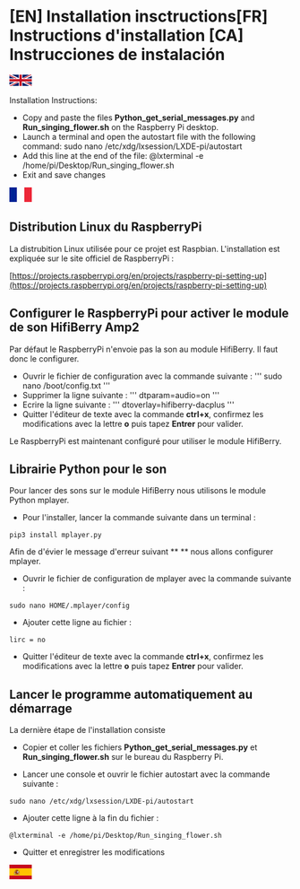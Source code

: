 # [EN] Installation insctructions[FR] Instructions d'installation [CA] Instrucciones de instalación

![Alt text](Ressources/EN.png?raw=true "EN")

Installation Instructions:

- Copy and paste the files **Python_get_serial_messages.py** and **Run_singing_flower.sh** on the Raspberry Pi desktop.
- Launch a terminal and open the autostart file with the following command:
   sudo nano /etc/xdg/lxsession/LXDE-pi/autostart
- Add this line at the end of the file:
   @lxterminal -e /home/pi/Desktop/Run_singing_flower.sh
- Exit and save changes



![Alt text](Ressources/FR.png?raw=true "FR")

## Distribution Linux du RaspberryPi

La distrubition Linux utilisée pour ce projet est Raspbian. L'installation est expliquée sur le site officiel de RaspberryPi :

[https://projects.raspberrypi.org/en/projects/raspberry-pi-setting-up](https://projects.raspberrypi.org/en/projects/raspberry-pi-setting-up)

## Configurer le RaspberryPi pour activer le module de son HifiBerry Amp2

Par défaut le RaspberryPi n'envoie pas la son au module HifiBerry. Il faut donc le configurer.

- Ouvrir le fichier de configuration avec la commande suivante :
'''
sudo nano /boot/config.txt
'''
- Supprimer la ligne suivante :
'''
dtparam=audio=on
'''
- Ecrire la ligne suivante :
'''
dtoverlay=hifiberry-dacplus
'''
- Quitter l'éditeur de texte avec la commande **ctrl+x**, confirmez les modifications avec la lettre **o** puis tapez **Entrer** pour valider.

Le RaspberryPi est maintenant configuré pour utiliser le module HifiBerry.

## Librairie Python pour le son

Pour lancer des sons sur le module HifiBerry nous utilisons le module Python mplayer.

- Pour l'installer, lancer la commande suivante dans un terminal :
```
pip3 install mplayer.py
```
Afin de d'évier le message d'erreur suivant ** ** nous allons configurer mplayer.

- Ouvrir le fichier de configuration de mplayer avec la commande suivante :
```
sudo nano HOME/.mplayer/config
```
- Ajouter cette ligne au fichier :
```
lirc = no
```
- Quitter l'éditeur de texte avec la commande **ctrl+x**, confirmez les modifications avec la lettre **o** puis tapez **Entrer** pour valider.

## Lancer le programme automatiquement au démarrage

La dernière étape de l'installation consiste

- Copier et coller les fichiers **Python_get_serial_messages.py** et **Run_singing_flower.sh** sur le bureau du Raspberry Pi.

- Lancer une console et ouvrir le fichier autostart avec la commande suivante :
```
sudo nano /etc/xdg/lxsession/LXDE-pi/autostart
```
- Ajouter cette ligne à la fin du fichier :
```
@lxterminal -e /home/pi/Desktop/Run_singing_flower.sh
```
- Quitter et enregistrer les modifications



![Alt text](Ressources/ES.png?raw=true "ES")